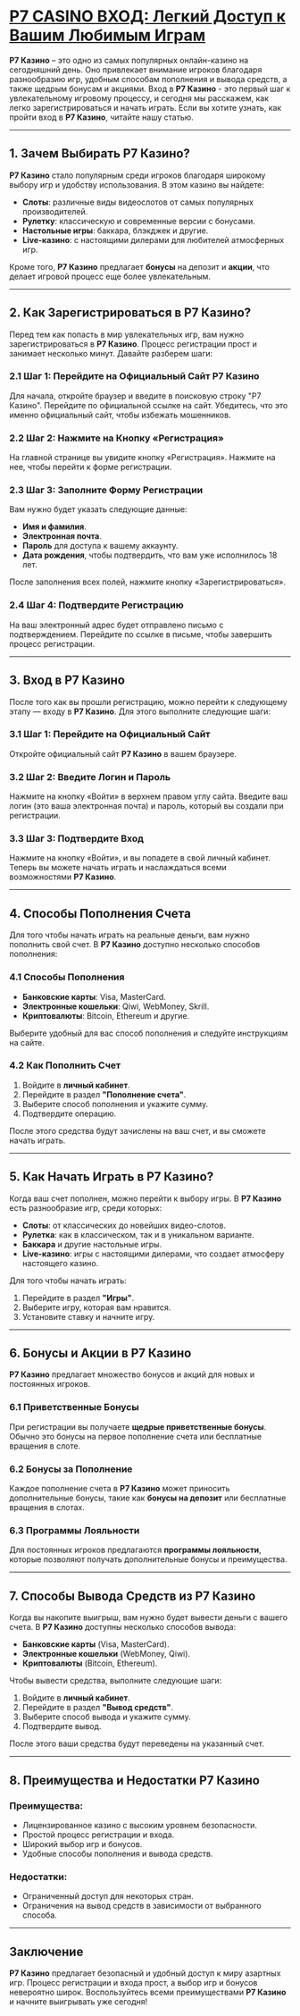 # [Р7 CASINO ВХОД: Легкий Доступ к Вашим Любимым Играм](https://brandplay.link/dByFXP7h)

**Р7 Казино** – это одно из самых популярных онлайн-казино на сегодняшний день. Оно привлекает внимание игроков благодаря разнообразию игр, удобным способам пополнения и вывода средств, а также щедрым бонусам и акциями. Вход в **Р7 Казино** - это первый шаг к увлекательному игровому процессу, и сегодня мы расскажем, как легко зарегистрироваться и начать играть. Если вы хотите узнать, как пройти вход в **Р7 Казино**, читайте нашу статью.

***

## 1. Зачем Выбирать Р7 Казино?

**Р7 Казино** стало популярным среди игроков благодаря широкому выбору игр и удобству использования. В этом казино вы найдете:

* **Слоты**: различные виды видеослотов от самых популярных производителей.
* **Рулетку**: классическую и современные версии с бонусами.
* **Настольные игры**: баккара, блэкджек и другие.
* **Live-казино**: с настоящими дилерами для любителей атмосферных игр.

Кроме того, **Р7 Казино** предлагает **бонусы** на депозит и **акции**, что делает игровой процесс еще более увлекательным.

***

## 2. Как Зарегистрироваться в Р7 Казино?

Перед тем как попасть в мир увлекательных игр, вам нужно зарегистрироваться в **Р7 Казино**. Процесс регистрации прост и занимает несколько минут. Давайте разберем шаги:

### 2.1 Шаг 1: Перейдите на Официальный Сайт Р7 Казино

Для начала, откройте браузер и введите в поисковую строку "Р7 Казино". Перейдите по официальной ссылке на сайт. Убедитесь, что это именно официальный сайт, чтобы избежать мошенников.

### 2.2 Шаг 2: Нажмите на Кнопку «Регистрация»

На главной странице вы увидите кнопку «Регистрация». Нажмите на нее, чтобы перейти к форме регистрации.

### 2.3 Шаг 3: Заполните Форму Регистрации

Вам нужно будет указать следующие данные:

* **Имя и фамилия**.
* **Электронная почта**.
* **Пароль** для доступа к вашему аккаунту.
* **Дата рождения**, чтобы подтвердить, что вам уже исполнилось 18 лет.

После заполнения всех полей, нажмите кнопку «Зарегистрироваться».

### 2.4 Шаг 4: Подтвердите Регистрацию

На ваш электронный адрес будет отправлено письмо с подтверждением. Перейдите по ссылке в письме, чтобы завершить процесс регистрации.

***

## 3. Вход в Р7 Казино

После того как вы прошли регистрацию, можно перейти к следующему этапу — входу в **Р7 Казино**. Для этого выполните следующие шаги:

### 3.1 Шаг 1: Перейдите на Официальный Сайт

Откройте официальный сайт **Р7 Казино** в вашем браузере.

### 3.2 Шаг 2: Введите Логин и Пароль

Нажмите на кнопку «Войти» в верхнем правом углу сайта. Введите ваш логин (это ваша электронная почта) и пароль, который вы создали при регистрации.

### 3.3 Шаг 3: Подтвердите Вход

Нажмите на кнопку «Войти», и вы попадете в свой личный кабинет. Теперь вы можете начать играть и наслаждаться всеми возможностями **Р7 Казино**.

***

## 4. Способы Пополнения Счета

Для того чтобы начать играть на реальные деньги, вам нужно пополнить свой счет. В **Р7 Казино** доступно несколько способов пополнения:

### 4.1 Способы Пополнения

* **Банковские карты**: Visa, MasterCard.
* **Электронные кошельки**: Qiwi, WebMoney, Skrill.
* **Криптовалюты**: Bitcoin, Ethereum и другие.

Выберите удобный для вас способ пополнения и следуйте инструкциям на сайте.

### 4.2 Как Пополнить Счет

1. Войдите в **личный кабинет**.
2. Перейдите в раздел **"Пополнение счета"**.
3. Выберите способ пополнения и укажите сумму.
4. Подтвердите операцию.

После этого средства будут зачислены на ваш счет, и вы сможете начать играть.

***

## 5. Как Начать Играть в Р7 Казино?

Когда ваш счет пополнен, можно перейти к выбору игры. В **Р7 Казино** есть разнообразие игр, среди которых:

* **Слоты**: от классических до новейших видео-слотов.
* **Рулетка**: как в классическом, так и в уникальном варианте.
* **Баккара** и другие настольные игры.
* **Live-казино**: игры с настоящими дилерами, что создает атмосферу настоящего казино.

Для того чтобы начать играть:

1. Перейдите в раздел **"Игры"**.
2. Выберите игру, которая вам нравится.
3. Установите ставку и начните игру.

***

## 6. Бонусы и Акции в Р7 Казино

**Р7 Казино** предлагает множество бонусов и акций для новых и постоянных игроков.

### 6.1 Приветственные Бонусы

При регистрации вы получаете **щедрые приветственные бонусы**. Обычно это бонусы на первое пополнение счета или бесплатные вращения в слоте.

### 6.2 Бонусы за Пополнение

Каждое пополнение счета в **Р7 Казино** может приносить дополнительные бонусы, такие как **бонусы на депозит** или бесплатные вращения в слотах.

### 6.3 Программы Лояльности

Для постоянных игроков предлагаются **программы лояльности**, которые позволяют получать дополнительные бонусы и преимущества.

***

## 7. Способы Вывода Средств из Р7 Казино

Когда вы накопите выигрыш, вам нужно будет вывести деньги с вашего счета. В **Р7 Казино** доступны несколько способов вывода:

* **Банковские карты** (Visa, MasterCard).
* **Электронные кошельки** (WebMoney, Qiwi).
* **Криптовалюты** (Bitcoin, Ethereum).

Чтобы вывести средства, выполните следующие шаги:

1. Войдите в **личный кабинет**.
2. Перейдите в раздел **"Вывод средств"**.
3. Выберите способ вывода и укажите сумму.
4. Подтвердите вывод.

После этого ваши средства будут переведены на указанный счет.

***

## 8. Преимущества и Недостатки Р7 Казино

### Преимущества:

* Лицензированное казино с высоким уровнем безопасности.
* Простой процесс регистрации и входа.
* Широкий выбор игр и бонусов.
* Удобные способы пополнения и вывода средств.

### Недостатки:

* Ограниченный доступ для некоторых стран.
* Ограничения на вывод средств в зависимости от выбранного способа.

***

## Заключение

**Р7 Казино** предлагает безопасный и удобный доступ к миру азартных игр. Процесс регистрации и входа прост, а выбор игр и бонусов невероятно широк. Воспользуйтесь всеми преимуществами **Р7 Казино** и начните выигрывать уже сегодня!
